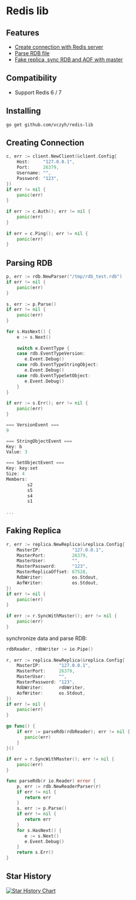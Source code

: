 # Redis lib

## Features

- [Create connection with Redis server](#creating-connection)
- [Parse RDB file](#parsing-rdb)
- [Fake replica, sync RDB and AOF with master](#faking-replica)

## Compatibility

- Support Redis 6 / 7

## Installing

```shell
go get github.com/vczyh/redis-lib
```

## Creating Connection

```go  
c, err := client.NewClient(&client.Config{  
    Host:     "127.0.0.1",  
    Port:     26379,  
    Username: "",  
    Password: "123",  
})  
if err != nil {  
    panic(err)  
}  
  
if err := c.Auth(); err != nil {  
    panic(err)  
}  
  
if err = c.Ping(); err != nil {  
    panic(err)  
}
```  

## Parsing RDB

```go  
p, err := rdb.NewParser("/tmp/rdb_test.rdb")  
if err != nil {  
    panic(err)  
}  
  
s, err := p.Parse()  
if err != nil {  
    panic(err)  
}  
  
for s.HasNext() {  
    e := s.Next()  
  
    switch e.EventType {  
    case rdb.EventTypeVersion:  
       e.Event.Debug()  
    case rdb.EventTypeStringObject:  
       e.Event.Debug()  
    case rdb.EventTypeSetObject:  
       e.Event.Debug()  
    }  
}  
  
if err := s.Err(); err != nil {  
    panic(err)  
}

=== VersionEvent ===
9

=== StringObjectEvent ===
Key: b
Value: 3

=== SetObjectEvent ===
Key: key:set
Size: 4
Members:
        s2
        s5
        s4
        s1
        
...
```  

## Faking Replica

```go  
r, err := replica.NewReplica(&replica.Config{  
    MasterIP:            "127.0.0.1",  
    MasterPort:          26379,  
    MasterUser:          "",  
    MasterPassword:      "123",  
    MasterReplicaOffset: 67528,  
    RdbWriter:           os.Stdout,  
    AofWriter:           os.Stdout,  
})  
if err != nil {  
    panic(err)  
}  
  
if err := r.SyncWithMaster(); err != nil {  
    panic(err)  
}
```

synchronize data and parse RDB:

```go
rdbReader, rdbWriter := io.Pipe()  
  
r, err := replica.NewReplica(&replica.Config{  
    MasterIP:       "127.0.0.1",  
    MasterPort:     26379,  
    MasterUser:     "",  
    MasterPassword: "123",  
    RdbWriter:      rdbWriter,  
    AofWriter:      os.Stdout,  
})  
if err != nil {  
    panic(err)  
}  
  
go func() {  
    if err := parseRdb(rdbReader); err != nil {  
       panic(err)  
    }  
}()  
  
if err = r.SyncWithMaster(); err != nil {  
    panic(err)  
}

func parseRdb(r io.Reader) error {  
    p, err := rdb.NewReaderParser(r)  
    if err != nil {  
       return err  
    }  
    s, err := p.Parse()  
    if err != nil {  
       return err  
    }  
    for s.HasNext() {  
       e := s.Next()  
       e.Event.Debug()  
    }  
    return s.Err()  
}
```

## Star History

<a href="https://star-history.com/#vczyh/redis-lib&Date">
 <picture>
   <source media="(prefers-color-scheme: dark)" srcset="https://api.star-history.com/svg?repos=vczyh/redis-lib&type=Date&theme=dark" />
   <source media="(prefers-color-scheme: light)" srcset="https://api.star-history.com/svg?repos=vczyh/redis-lib&type=Date" />
   <img alt="Star History Chart" src="https://api.star-history.com/svg?repos=vczyh/redis-lib&type=Date" />
 </picture>
</a>
